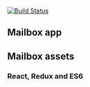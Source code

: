 [![Build Status](https://snap-ci.com/rShetty/mailbox-assets/branch/master/build_image)](https://snap-ci.com/rShetty/mailbox-assets/branch/master)

## Mailbox app
## Mailbox assets
### React, Redux and ES6
